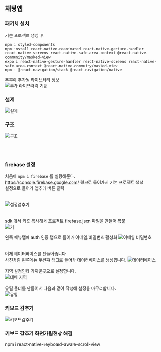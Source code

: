 ## 채팅앱  

### 패키치 설치  
기본 프로젝트 생성 후
```
npm i styled-components
npm install react-native-reanimated react-native-gesture-handler react-native-screens react-native-safe-area-context @react-native-community/masked-view
expo i react-native-gesture-handler react-native-screens react-native-safe-area-context @react-native-commuity/masked-view
npm i @react-navigation/stack @react-navigation/native
```  
추후에 추가될 라이브러리 정보  
![추가 라이브러리 기능](https://user-images.githubusercontent.com/75245755/113990568-8f2f0980-988c-11eb-9951-bcc4843de307.PNG)  


### 설계  
![설계](https://user-images.githubusercontent.com/75245755/113990508-7d4d6680-988c-11eb-9658-f45fea188643.PNG)  

### 구조  
![구조](https://user-images.githubusercontent.com/75245755/113990537-85a5a180-988c-11eb-826f-8e2544e12329.PNG)  

</br></br>

### firebase 설정  
처음에 ` npm i firebase ` 를 실행해준다.  
https://console.firebase.google.com/  링크로 들어가서 기본 프로젝트 생성  
설정으로 들어가 앱추가 버튼 클릭  
</br></br>
![설정앱추가](https://user-images.githubusercontent.com/75245755/113993232-2e550080-988f-11eb-8bd2-3e6b1895ac40.PNG)  
</br></br>
sdk 에서 키값 복사해서 프로젝트 firebase.json 파일을 만들어 복붙  
![키](https://user-images.githubusercontent.com/75245755/113993395-66f4da00-988f-11eb-80eb-6a70a93e05f4.PNG)  

왼족 메뉴탭에 auth 인증 탭으로 들어가 이메일/비밀번호 활성화
![이메일 비밀번호](https://user-images.githubusercontent.com/75245755/113993258-3745d200-988f-11eb-9eee-960749c4e0c9.PNG)  
</br></br>
이제 데이터베이스를 만들어줍니다  
사진처럼 왼쪽메뉴 두번쨰 태그로 들어가 데이터베이스를 생성합니다. 
![데이터베이스](https://user-images.githubusercontent.com/75245755/113994662-8a6c5480-9890-11eb-9236-88ba174f998c.PNG)
</br></br>
지역 설정인데 가까운곳으로 설정합니다.  
![데베 지역](https://user-images.githubusercontent.com/75245755/113994805-a53ec900-9890-11eb-88aa-b95cf83d33bf.PNG) 
</br></br>
유틸 폴더를 만들어서 다음과 같이 작성해 설정을 마무리합니다.  
![유틸](https://user-images.githubusercontent.com/75245755/113995321-1b433000-9891-11eb-86af-ff1ebadf0685.PNG)  

### 키보드 감추기  
![키보드감추기](https://user-images.githubusercontent.com/75245755/114148552-dc76ae00-9954-11eb-939a-ccc275767ec8.PNG)  


### 키보드 감추기 화면가림현상 해결  
npm i react-native-keyboard-aware-scroll-view







